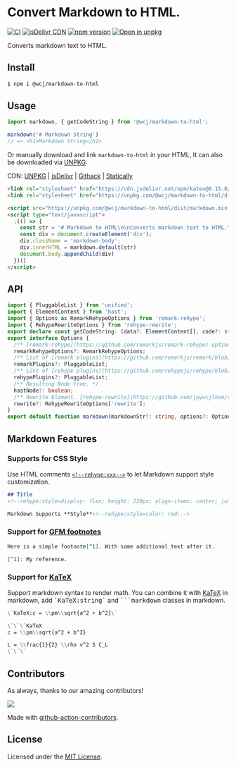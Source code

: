 Convert Markdown to HTML.
===

[![CI](https://github.com/jaywcjlove/markdown-to-html/actions/workflows/ci.yml/badge.svg)](https://github.com/jaywcjlove/markdown-to-html/actions/workflows/ci.yml)
[![jsDelivr CDN](https://data.jsdelivr.com/v1/package/npm/@wcj/markdown-to-html/badge?style=rounded)](https://www.jsdelivr.com/package/npm/@wcj/markdown-to-html)
[![npm version](https://img.shields.io/npm/v/@wcj/markdown-to-html.svg)](https://www.npmjs.com/package/@wcj/markdown-to-html)
[![Open in unpkg](https://img.shields.io/badge/Open%20in-unpkg-blue)](https://uiwjs.github.io/npm-unpkg/#/pkg/@wcj/markdown-to-html/file/README.md)

Converts markdown text to HTML.

## Install

```bash
$ npm i @wcj/markdown-to-html
```

## Usage

```js
import markdown, { getCodeString } from '@wcj/markdown-to-html';

markdown('# Markdown String')
// => <h1>Markdown String</h1>
```

Or manually download and link `markdown-to-html` in your HTML, It can also be downloaded via [UNPKG](https://unpkg.com/browse/@wcj/markdown-to-html/):

CDN: [UNPKG](https://unpkg.com/@wcj/markdown-to-html/dist/) | [jsDelivr](https://cdn.jsdelivr.net/npm/@wcj/markdown-to-html/) | [Githack](https://raw.githack.com/jaywcjlove/markdown-to-html/gh-pages/markdown.min.js) | [Statically](https://cdn.statically.io/gh/jaywcjlove/markdown-to-html/gh-pages/markdown.min.js)

```html
<link rel="stylesheet" href="https://cdn.jsdelivr.net/npm/katex@0.15.0/dist/katex.min.css">
<link rel="stylesheet" href="https://unpkg.com/@wcj/markdown-to-html/dist/marked.css">

<script src="https://unpkg.com/@wcj/markdown-to-html/dist/markdown.min.js"></script>
<script type="text/javascript">
  ;(() => {
    const str = '# Markdown to HTML\n\nConverts markdown text to HTML.\n\n';
    const div = document.createElement('div');
    div.className = 'markdown-body';
    div.innerHTML = markdown.default(str)
    document.body.appendChild(div)
  })()
</script>
```

## API

```ts
import { PluggableList } from 'unified';
import { ElementContent } from 'hast';
import { Options as RemarkRehypeOptions } from 'remark-rehype';
import { RehypeRewriteOptions } from 'rehype-rewrite';
export declare const getCodeString: (data?: ElementContent[], code?: string) => string;
export interface Options {
  /** [remark-rehype](https://github.com/remarkjs/remark-rehype) options */
  remarkRehypeOptions?: RemarkRehypeOptions;
  /** List of [remark plugins](https://github.com/remarkjs/remark/blob/main/doc/plugins.md#list-of-plugins) to use. See the next section for examples on how to pass options */
  remarkPlugins?: PluggableList;
  /** List of [rehype plugins](https://github.com/rehypejs/rehype/blob/main/doc/plugins.md#list-of-plugins) to use. See the next section for examples on how to pass options */
  rehypePlugins?: PluggableList;
  /** Resulting Node tree. */
  hastNode?: boolean;
  /** Rewrite Element. [rehype-rewrite](https://github.com/jaywcjlove/rehype-rewrite#rewritenode-index-parent-void) */
  rewrite?: RehypeRewriteOptions['rewrite'];
}
export default function markdown(markdownStr?: string, options?: Options): string | import("hast").Root;
```

## Markdown Features

### Supports for CSS Style

Use HTML comments [`<!--rehype:xxx-->`](https://github.com/jaywcjlove/rehype-attr)<!--rehype:style=color: red;--> to let Markdown support style customization.

```markdown
## Title
<!--rehype:style=display: flex; height: 230px; align-items: center; justify-content: center; font-size: 38px;-->

Markdown Supports **Style**<!--rehype:style=color: red;-->
```

### Support for [GFM footnotes](https://github.blog/changelog/2021-09-30-footnotes-now-supported-in-markdown-fields/)

```markdown
Here is a simple footnote[^1]. With some additional text after it.

[^1]: My reference.
```

### Support for [KaTeX](https://github.com/Khan/KaTeX)

Support markdown syntax to render math. You can combine it with [KaTeX](https://github.com/Khan/KaTeX) in markdown, add <kbd>\`KaTeX:string\`</kbd> and <kbd>\`\`\`markdown</kbd> classes in markdown.

```markdown
\`KaTeX:c = \\pm\\sqrt{a^2 + b^2}\`
```

```markdown
\`\`\`KaTeX
c = \\pm\\sqrt{a^2 + b^2}

L = \\frac{1}{2} \\rho v^2 S C_L
\`\`\`
```

## Contributors

As always, thanks to our amazing contributors!

<a href="https://github.com/jaywcjlove/markdown-to-html/graphs/contributors">
  <img src="https://jaywcjlove.github.io/markdown-to-html/CONTRIBUTORS.svg" />
</a>

Made with [github-action-contributors](https://github.com/jaywcjlove/github-action-contributors).

## License

Licensed under the [MIT License](https://opensource.org/licenses/MIT).
